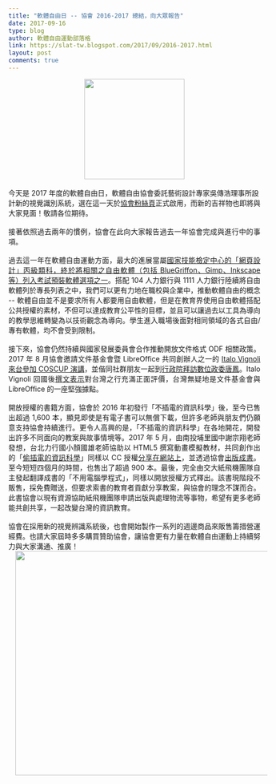 ```yaml
---
title: "軟體自由日 -- 協會 2016-2017 總結，向大眾報告"
date: 2017-09-16
type: blog
author: 軟體自由運動部落格
link: https://slat-tw.blogspot.com/2017/09/2016-2017.html
layout: post
comments: true
---
```


<div class="separator" style="clear: both; text-align: center;"><a href="https://3.bp.blogspot.com/-2iDXG3EGqt4/Wb0HYKz560I/AAAAAAAAAHA/spdF6jQp5AElXhO3nW1YN-oRUT2_ia6iACLcBGAs/s1600/g85697.png" imageanchor="1" style="margin-left: 1em; margin-right: 1em;"><img border="0" data-original-height="420" data-original-width="420" height="200" src="https://3.bp.blogspot.com/-2iDXG3EGqt4/Wb0HYKz560I/AAAAAAAAAHA/spdF6jQp5AElXhO3nW1YN-oRUT2_ia6iACLcBGAs/s200/g85697.png" width="200" /></a></div><br /><span style="text-align: justify;">今天是 2017 年度的軟體自由日，軟體自由協會委託藝術設計專家吳傳浩理事所設計新的視覺識別系統，選在這一天於<a href="https://www.facebook.com/slat.org/" target="_blank">協會粉絲頁</a>正式啟用，而新的吉祥物也即將與大家見面！敬請各位期待。</span><br /><div style="text-align: justify;"><br /></div><div style="text-align: justify;">接著依照過去兩年的慣例，協會在此向大家報告過去一年協會完成與進行中的事項。</div><br /><div style="text-align: justify;">過去這一年在軟體自由運動方面，最大的進展當屬<a href="https://www.facebook.com/slat.org/posts/2221408888085376" target="_blank">國家技能檢定中心的「網頁設計」丙級類科，終於將相關之自由軟體（包括 BlueGriffon、Gimp、Inkscape 等）列入考試預裝軟體選項之一</a>。搭配 104 人力銀行與 1111 人力銀行陸續將自由軟體列於專長列表之中，我們可以更有力地在職校與企業中，推動軟體自由的概念 -- 軟體自由並不是要求所有人都要用自由軟體，但是在教育界使用自由軟體搭配公共授權的素材，不但可以達成教育公平性的目標，並且可以讓過去以工具為導向的教學思維轉變為以技術觀念為導向。學生進入職場後面對相同領域的各式自由/專有軟體，均不會受到限制。</div><div style="text-align: justify;"><br /></div><div style="text-align: justify;">接下來，協會仍然持續與國家發展委員會合作推動開放文件格式 ODF 相關政策。2017 年 8 月協會邀請文件基金會暨 LibreOffice 共同創辦人之一的 <a href="https://www.facebook.com/coscup/posts/10155568052837249" target="_blank">Italo Vignoli 來台參加 COSCUP 演講</a>，並偕同社群朋友一起到<a href="https://technews.tw/2017/08/08/the-document-foundation-meet-audrey-tang/" target="_blank">行政院拜訪數位政委唐鳳</a>。Italo Vignoli 回國後<a href="https://blog.documentfoundation.org/blog/2017/08/11/coscup-report/" target="_blank">撰文表示</a>對台灣之行充滿正面評價，台灣無疑地是文件基金會與 LibreOffice 的一座堅強據點。</div><div style="text-align: justify;"><br /></div><div style="text-align: justify;">開放授權的書籍方面，協會於 2016 年初發行「不插電的資訊科學」後，至今已售出超過 1,600 本，顯見即使是有電子書可以無償下載，但許多老師與朋友們仍願意支持協會持續進行。更令人高興的是，「不插電的資訊科學」在各地開花，開發出許多不同面向的教案與故事情境等。2017 年 5 月，由南投埔里國中謝宗翔老師發想，台北力行國小顏國雄老師協助以 HTML5 撰寫動畫模擬教材，共同創作出的「<a href="https://www.facebook.com/ComputerScienceTT/" target="_blank">偷插電的資訊科學</a>」同樣以 CC 授權<a href="https://sites.google.com/ntjh.ntct.edu.tw/cstt/" target="_blank">分享在網站上</a>，並透過協會<a href="https://sites.google.com/view/slat-bookstore/%E8%B3%87%E8%A8%8A%E7%A7%91%E5%AD%B8%E9%A1%9E/%E5%81%B7%E6%8F%92%E9%9B%BB%E7%9A%84%E8%B3%87%E8%A8%8A%E7%A7%91%E5%AD%B8%E6%95%99%E5%B8%AB%E6%89%8B%E5%86%8A" target="_blank">出版成書</a>。至今短短四個月的時間，也售出了超過 900 本。最後，完全由交大紙飛機團隊自主發起翻譯成書的「不用電腦學程式」，同樣以開放授權方式釋出。該書現階段不販售，採免費贈送，但要求索書的教育者貢獻分享教案，與協會的理念不謀而合。此書協會以現有資源協助紙飛機團隊申請出版與處理物流等事物，希望有更多老師能共創共享，一起改變台灣的資訊教育。</div><div style="text-align: justify;"><br /></div><div style="text-align: justify;">協會在採用新的視覺辨識系統後，也會開始製作一系列的週邊商品來販售籌措營運經費。也請大家屆時多多購買贊助協會，讓協會更有力量在軟體自由運動上持續努力與大家溝通、推廣！</div><div style="text-align: justify;"><div class="separator" style="clear: both; text-align: center;"><a href="https://2.bp.blogspot.com/-58-XsDjRgKU/Wb0HPaBguXI/AAAAAAAAAG8/vaPZn4sGKjcsdAUoa9fK5sizJH1QEoQMwCLcBGAs/s1600/01_stal_center_col.png" imageanchor="1" style="margin-left: 1em; margin-right: 1em;"><img border="0" data-original-height="1132" data-original-width="1600" height="448" src="https://2.bp.blogspot.com/-58-XsDjRgKU/Wb0HPaBguXI/AAAAAAAAAG8/vaPZn4sGKjcsdAUoa9fK5sizJH1QEoQMwCLcBGAs/s640/01_stal_center_col.png" width="640" /></a></div><br /></div><div style="text-align: justify;"><br /></div>